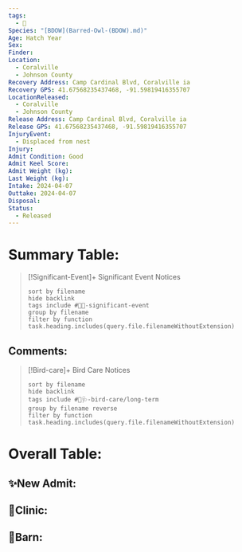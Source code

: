 ```yaml
---
tags:
  - 🦅
Species: "[BDOW](Barred-Owl-(BDOW).md)"
Age: Hatch Year
Sex: 
Finder: 
Location:
  - Coralville
  - Johnson County
Recovery Address: Camp Cardinal Blvd, Coralville ia
Recovery GPS: 41.67568235437468, -91.59819416355707
LocationReleased:
  - Coralville
  - Johnson County
Release Address: Camp Cardinal Blvd, Coralville ia
Release GPS: 41.67568235437468, -91.59819416355707
InjuryEvent:
  - Displaced from nest
Injury: 
Admit Condition: Good
Admit Keel Score: 
Admit Weight (kg): 
Last Weight (kg): 
Intake: 2024-04-07
Outtake: 2024-04-07
Disposal: 
Status:
  - Released
---
```


# Summary Table:

> [!Significant-Event]+ Significant Event Notices
>   ```tasks 
>   sort by filename
>   hide backlink
>   tags include #🦅💥-significant-event
>   group by filename 
>   filter by function task.heading.includes(query.file.filenameWithoutExtension)
>   ```

## Comments:

> [!Bird-care]+ Bird Care Notices
>   ```tasks 
>   sort by filename
>   hide backlink
>   tags include #🦅🩺-bird-care/long-term 
>   group by filename reverse
>   filter by function task.heading.includes(query.file.filenameWithoutExtension)
>   ```

# Overall Table:

## ✨New Admit:



## 🏥Clinic:



## 🏡Barn:


